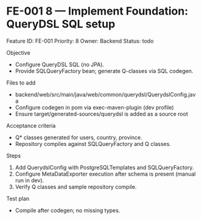 # FE-001 8 — Implement Foundation: QueryDSL SQL setup

Feature ID: FE-001
Priority: 8
Owner: Backend
Status: todo

Objective
- Configure QueryDSL SQL (no JPA).
- Provide SQLQueryFactory bean; generate Q-classes via SQL codegen.

Files to add
- backend/web/src/main/java/web/common/querydsl/QuerydslConfig.java
- Configure codegen in pom via exec-maven-plugin (dev profile)
- Ensure target/generated-sources/querydsl is added as a source root

Acceptance criteria
- Q* classes generated for users, country, province.
- Repository compiles against SQLQueryFactory and Q classes.

Steps
1) Add QuerydslConfig with PostgreSQLTemplates and SQLQueryFactory.
2) Configure MetaDataExporter execution after schema is present (manual run in dev).
3) Verify Q classes and sample repository compile.

Test plan
- Compile after codegen; no missing types.
